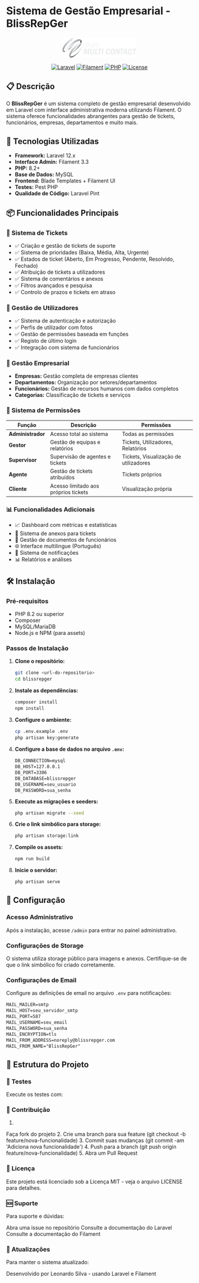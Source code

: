 # Sistema de Gestão Empresarial - BlissRepGer

<div align="center">
  <img src="public/images/multicontact.png" alt="BlissRepGer Logo" width="200">
  
  [![Laravel](https://img.shields.io/badge/Laravel-12.x-red.svg)](https://laravel.com)
  [![Filament](https://img.shields.io/badge/Filament-3.3-orange.svg)](https://filamentphp.com)
  [![PHP](https://img.shields.io/badge/PHP-8.2+-blue.svg)](https://php.net)
  [![License](https://img.shields.io/badge/License-MIT-green.svg)](LICENSE)
</div>

## 📋 Descrição

O **BlissRepGer** é um sistema completo de gestão empresarial desenvolvido em Laravel com interface administrativa moderna utilizando Filament. O sistema oferece funcionalidades abrangentes para gestão de tickets, funcionários, empresas, departamentos e muito mais.

## 🚀 Tecnologias Utilizadas

- **Framework:** Laravel 12.x
- **Interface Admin:** Filament 3.3
- **PHP:** 8.2+
- **Base de Dados:** MySQL
- **Frontend:** Blade Templates + Filament UI
- **Testes:** Pest PHP
- **Qualidade de Código:** Laravel Pint

## 📦 Funcionalidades Principais

### 🎫 Sistema de Tickets
- ✅ Criação e gestão de tickets de suporte
- ✅ Sistema de prioridades (Baixa, Média, Alta, Urgente)
- ✅ Estados de ticket (Aberto, Em Progresso, Pendente, Resolvido, Fechado)
- ✅ Atribuição de tickets a utilizadores
- ✅ Sistema de comentários e anexos
- ✅ Filtros avançados e pesquisa
- ✅ Controlo de prazos e tickets em atraso

### 👥 Gestão de Utilizadores
- ✅ Sistema de autenticação e autorização
- ✅ Perfis de utilizador com fotos
- ✅ Gestão de permissões baseada em funções
- ✅ Registo de último login
- ✅ Integração com sistema de funcionários

### 🏢 Gestão Empresarial
- **Empresas:** Gestão completa de empresas clientes
- **Departamentos:** Organização por setores/departamentos
- **Funcionários:** Gestão de recursos humanos com dados completos
- **Categorias:** Classificação de tickets e serviços

### 🔐 Sistema de Permissões
| Função | Descrição | Permissões |
|--------|-----------|------------|
| **Administrador** | Acesso total ao sistema | Todas as permissões |
| **Gestor** | Gestão de equipas e relatórios | Tickets, Utilizadores, Relatórios |
| **Supervisor** | Supervisão de agentes e tickets | Tickets, Visualização de utilizadores |
| **Agente** | Gestão de tickets atribuídos | Tickets próprios |
| **Cliente** | Acesso limitado aos próprios tickets | Visualização própria |

### 📊 Funcionalidades Adicionais
- 📈 Dashboard com métricas e estatísticas
- 📎 Sistema de anexos para tickets
- 📄 Gestão de documentos de funcionários
- 🌐 Interface multilingue (Português)
- 🔔 Sistema de notificações
- 📊 Relatórios e análises

## 🛠️ Instalação

### Pré-requisitos
- PHP 8.2 ou superior
- Composer
- MySQL/MariaDB
- Node.js e NPM (para assets)

### Passos de Instalação

1. **Clone o repositório:**
   ```bash
   git clone <url-do-repositorio>
   cd blissrepger
   ```

2. **Instale as dependências:**
   ```bash
   composer install
   npm install
   ```

3. **Configure o ambiente:**
   ```bash
   cp .env.example .env
   php artisan key:generate
   ```

4. **Configure a base de dados no arquivo `.env`:**
   ```env
   DB_CONNECTION=mysql
   DB_HOST=127.0.0.1
   DB_PORT=3306
   DB_DATABASE=blissrepger
   DB_USERNAME=seu_usuario
   DB_PASSWORD=sua_senha
   ```

5. **Execute as migrações e seeders:**
   ```bash
   php artisan migrate --seed
   ```

6. **Crie o link simbólico para storage:**
   ```bash
   php artisan storage:link
   ```

7. **Compile os assets:**
   ```bash
   npm run build
   ```

8. **Inicie o servidor:**
   ```bash
   php artisan serve
   ```

## 🔧 Configuração

### Acesso Administrativo
Após a instalação, acesse `/admin` para entrar no painel administrativo.

### Configurações de Storage
O sistema utiliza storage público para imagens e anexos. Certifique-se de que o link simbólico foi criado corretamente.

### Configurações de Email
Configure as definições de email no arquivo `.env` para notificações:
```env
MAIL_MAILER=smtp
MAIL_HOST=seu_servidor_smtp
MAIL_PORT=587
MAIL_USERNAME=seu_email
MAIL_PASSWORD=sua_senha
MAIL_ENCRYPTION=tls
MAIL_FROM_ADDRESS=noreply@blissrepger.com
MAIL_FROM_NAME="BlissRepGer"
```

## 📁 Estrutura do Projeto

### 🧪 Testes
Execute os testes com:

### 📝 Contribuição
1.
Faça fork do projeto
2.
Crie uma branch para sua feature (git checkout -b feature/nova-funcionalidade)
3.
Commit suas mudanças (git commit -am 'Adiciona nova funcionalidade')
4.
Push para a branch (git push origin feature/nova-funcionalidade)
5.
Abra um Pull Request

### 📄 Licença
Este projeto está licenciado sob a Licença MIT - veja o arquivo LICENSE para detalhes.

### 🆘 Suporte
Para suporte e dúvidas:

Abra uma issue no repositório
Consulte a documentação do Laravel
Consulte a documentação do Filament

### 🔄 Atualizações
Para manter o sistema atualizado:

Desenvolvido por Leonardo Silva - usando Laravel e Filament